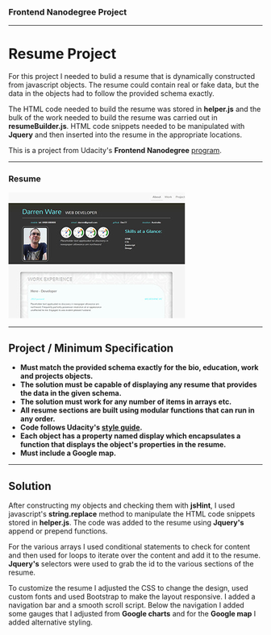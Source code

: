 ### Frontend Nanodegree Project
___

# Resume Project

For this project I needed to bulid a resume that is dynamically constructed from javascript objects. The resume could contain real or fake data, but the data in the objects had to follow the provided schema exactly.

The HTML code needed to build the resume was stored in **helper.js** and the bulk of the work needed to build the resume was carried out in **resumeBuilder.js**. HTML code snippets needed to be manipulated with **Jquery** and then inserted into the resume in the appropriate locations.

This is a project from Udacity's **Frontend Nanodegree** [program](https://www.udacity.com/course/front-end-web-developer-nanodegree--nd001).
___

### Resume
![Resume project screen shot](images/resume.jpg)
___


## Project / Minimum Specification
- **Must match the provided schema exactly for the bio, education, work and projects objects.**
- **The solution must be capable of displaying any resume that provides the data in the given schema.**
- **The solution must work for any number of items in arrays etc.**
- **All resume sections are built using modular functions that can run in any order.**
- **Code follows Udacity's [style guide](http://udacity.github.io/frontend-nanodegree-styleguide/).**
- **Each object has a property named display which encapsulates a function that displays the object's properties in the resume.**
- **Must include a Google map.**
___


## Solution

After constructing my objects and checking them with **jsHint**, I used javascript's **string.replace** method to manipulate the HTML code snippets stored in **helper.js**. The code was added to the resume using **Jquery's** append or prepend functions.

For the various arrays I used conditional statements to check for content and then used for loops to iterate over the content and add it to the resume. **Jquery's** selectors were used to grab the id to the various sections of the resume.

To customize the resume I adjusted the CSS to change the design, used custom fonts and used Bootstrap to make the layout responsive. I added a navigation bar and a smooth scroll script. Below the navigation I added some gauges that I adjusted from **Google charts** and for the **Google map** I added alternative styling.